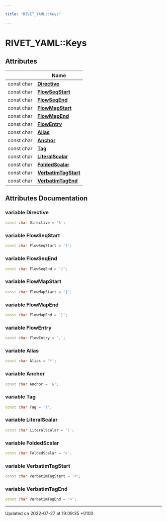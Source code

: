```yaml
---

title: "RIVET_YAML::Keys"

---
```


# RIVET_YAML::Keys



## Attributes

|                | Name           |
| -------------- | -------------- |
| const char | **[Directive](http://example.org/namespaces/namespacerivet__yaml_1_1keys/#variable-directive)**  |
| const char | **[FlowSeqStart](http://example.org/namespaces/namespacerivet__yaml_1_1keys/#variable-flowseqstart)**  |
| const char | **[FlowSeqEnd](http://example.org/namespaces/namespacerivet__yaml_1_1keys/#variable-flowseqend)**  |
| const char | **[FlowMapStart](http://example.org/namespaces/namespacerivet__yaml_1_1keys/#variable-flowmapstart)**  |
| const char | **[FlowMapEnd](http://example.org/namespaces/namespacerivet__yaml_1_1keys/#variable-flowmapend)**  |
| const char | **[FlowEntry](http://example.org/namespaces/namespacerivet__yaml_1_1keys/#variable-flowentry)**  |
| const char | **[Alias](http://example.org/namespaces/namespacerivet__yaml_1_1keys/#variable-alias)**  |
| const char | **[Anchor](http://example.org/namespaces/namespacerivet__yaml_1_1keys/#variable-anchor)**  |
| const char | **[Tag](http://example.org/namespaces/namespacerivet__yaml_1_1keys/#variable-tag)**  |
| const char | **[LiteralScalar](http://example.org/namespaces/namespacerivet__yaml_1_1keys/#variable-literalscalar)**  |
| const char | **[FoldedScalar](http://example.org/namespaces/namespacerivet__yaml_1_1keys/#variable-foldedscalar)**  |
| const char | **[VerbatimTagStart](http://example.org/namespaces/namespacerivet__yaml_1_1keys/#variable-verbatimtagstart)**  |
| const char | **[VerbatimTagEnd](http://example.org/namespaces/namespacerivet__yaml_1_1keys/#variable-verbatimtagend)**  |



## Attributes Documentation

### variable Directive

```cpp
const char Directive = '%';
```


### variable FlowSeqStart

```cpp
const char FlowSeqStart = '[';
```


### variable FlowSeqEnd

```cpp
const char FlowSeqEnd = ']';
```


### variable FlowMapStart

```cpp
const char FlowMapStart = '{';
```


### variable FlowMapEnd

```cpp
const char FlowMapEnd = '}';
```


### variable FlowEntry

```cpp
const char FlowEntry = ',';
```


### variable Alias

```cpp
const char Alias = '*';
```


### variable Anchor

```cpp
const char Anchor = '&';
```


### variable Tag

```cpp
const char Tag = '!';
```


### variable LiteralScalar

```cpp
const char LiteralScalar = '|';
```


### variable FoldedScalar

```cpp
const char FoldedScalar = '>';
```


### variable VerbatimTagStart

```cpp
const char VerbatimTagStart = '<';
```


### variable VerbatimTagEnd

```cpp
const char VerbatimTagEnd = '>';
```





-------------------------------

Updated on 2022-07-27 at 19:09:35 +0100